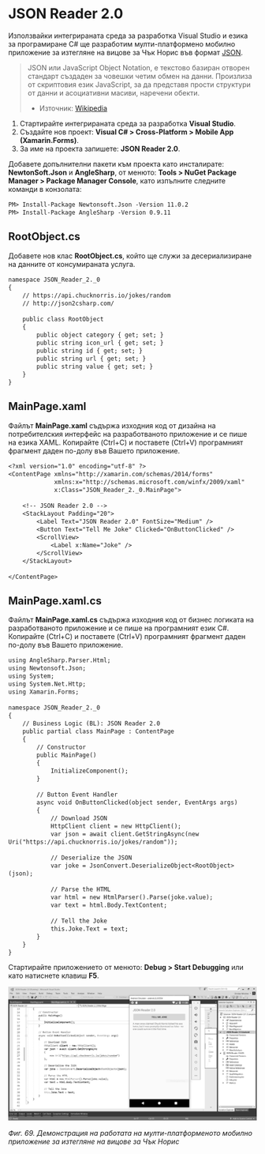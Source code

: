 # JSON Reader 2.0

Използвайки интегрираната среда за разработка Visual Studio и езика за програмиране C\# ще разработим мулти-платформено мобилно приложение за изтегляне на вицове за Чък Норис във формат [JSON](https://www.json.org/).

> JSON или JavaScript Object Notation, е текстово базиран отворен стандарт създаден за човешки четим обмен на данни. Произлиза от скриптовия език JavaScript, за да представя прости структури от данни и асоциативни масиви, наречени обекти.
> - Източник: [Wikipedia](https://en.wikipedia.org/wiki/RSS)

1. Стартирайте интегрираната среда за разработка **Visual Studio**. 
2. Създайте нов проект: **Visual C\# &gt; Cross-Platform &gt; Mobile App \(Xamarin.Forms\)**. 
3. За име на проекта запишете: **JSON Reader 2.0**.

Добавете допълнителни пакети към проекта като инсталирате: **NewtonSoft.Json** и **AngleSharp**, от менюто: **Tools &gt; NuGet Package Manager &gt; Package Manager Console**, като изпълните следните команди в конзолата:

```
PM> Install-Package Newtonsoft.Json -Version 11.0.2
PM> Install-Package AngleSharp -Version 0.9.11
```

## RootObject.cs

Добавете нов клас **RootObject.cs**, който ще служи за десериализиране на данните от консумираната услуга.

```
namespace JSON_Reader_2._0
{
    // https://api.chucknorris.io/jokes/random
    // http://json2csharp.com/

    public class RootObject
    {
        public object category { get; set; }
        public string icon_url { get; set; }
        public string id { get; set; }
        public string url { get; set; }
        public string value { get; set; }
    }
}
```

## MainPage.xaml

Файлът **MainPage.xaml** съдържа изходния код от дизайна на потребителския интерфейс на разработваното приложение и се пише на езика XAML. Копирайте \(Ctrl+C\) и поставете \(Ctrl+V\) програмният фрагмент даден по-долу във Вашето приложение.

```
<?xml version="1.0" encoding="utf-8" ?>
<ContentPage xmlns="http://xamarin.com/schemas/2014/forms"
             xmlns:x="http://schemas.microsoft.com/winfx/2009/xaml"
             x:Class="JSON_Reader_2._0.MainPage">

    <!-- JSON Reader 2.0 -->
    <StackLayout Padding="20">
        <Label Text="JSON Reader 2.0" FontSize="Medium" />
        <Button Text="Tell Me Joke" Clicked="OnButtonClicked" />
        <ScrollView>
            <Label x:Name="Joke" />
        </ScrollView>
    </StackLayout>

</ContentPage>
```

## MainPage.xaml.cs 

Файлът **MainPage.xaml.cs** съдържа изходния код от бизнес логиката на разработваното приложение и се пише на програмният език C\#. Копирайте \(Ctrl+C\) и поставете \(Ctrl+V\) програмният фрагмент даден по-долу във Вашето приложение.

```
using AngleSharp.Parser.Html;
using Newtonsoft.Json;
using System;
using System.Net.Http;
using Xamarin.Forms;

namespace JSON_Reader_2._0
{
    // Business Logic (BL): JSON Reader 2.0
    public partial class MainPage : ContentPage
    {
        // Constructor
        public MainPage()
        {
            InitializeComponent();
        }

        // Button Event Handler
        async void OnButtonClicked(object sender, EventArgs args)
        {
            // Download JSON
            HttpClient client = new HttpClient();
            var json = await client.GetStringAsync(new Uri("https://api.chucknorris.io/jokes/random"));

            // Deserialize the JSON
            var joke = JsonConvert.DeserializeObject<RootObject>(json);

            // Parse the HTML
            var html = new HtmlParser().Parse(joke.value);
            var text = html.Body.TextContent;

            // Tell the Joke
            this.Joke.Text = text;
        }
    }
}
```

Стартирайте приложението от менюто: **Debug &gt; Start Debugging** или като натиснете клавиш **F5**.

![](/chapter2/69.png)

_Фиг. 69. Демонстрация на работата на мулти-платформеното мобилно приложение за изтегляне на вицове за Чък Норис_

